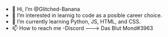 - 👋 Hi, I’m @Glitched-Banana
- 👀 I’m interested in learnig to code as a posible career choice.
- 🌱 I’m currently learning Python, JS, HTML, and CSS.
- 📫 How to reach me -Discord ---> Das Blut Mond#3963 

<!---
Banana-exe/Banana-exe is a ✨ special ✨ repository because its `README.md` (this file) appears on your GitHub profile.
You can click the Preview link to take a look at your changes.
--->

